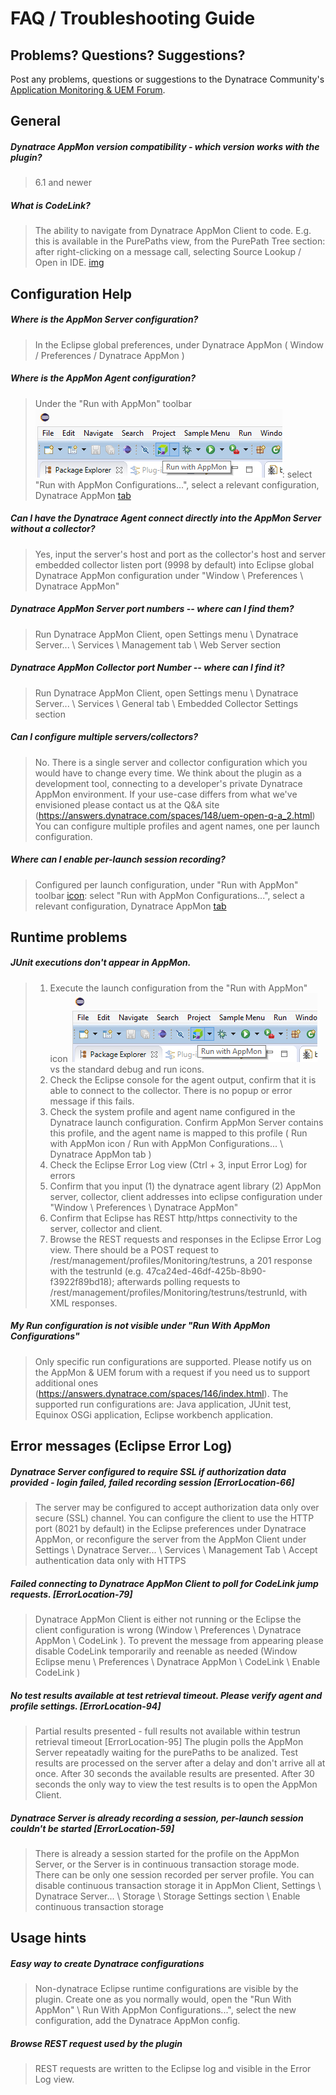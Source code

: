 # FAQ / Troubleshooting Guide



## Problems? Questions? Suggestions?

Post any problems, questions or suggestions to the Dynatrace Community's [Application Monitoring & UEM Forum](https://answers.dynatrace.com/spaces/146/index.html).
 

## General

##### Dynatrace AppMon version compatibility - which version works with the plugin?
> 6.1 and newer

##### What is CodeLink?
> The ability to navigate from Dynatrace AppMon Client to code. E.g. this is available in the PurePaths view, from the PurePath Tree section: after right-clicking on a message call, selecting Source Lookup / Open in IDE. 
[img](/img/use/source_lookup.png)

## Configuration Help

##### Where is the AppMon Server configuration?
> In the Eclipse global preferences, under Dynatrace AppMon ( Window / Preferences / Dynatrace AppMon )

##### Where is the AppMon Agent configuration?
> Under the "Run with AppMon" toolbar ![icon](/img/use/run_icon_on_bar.png): select "Run with AppMon Configurations...", select a relevant configuration, Dynatrace AppMon [tab](/img/conf/run_with_appmon_configuration_2.png)

##### Can I have the Dynatrace Agent connect directly into the AppMon Server without a collector?
> Yes, input the server's host and port as the collector's host and server embedded collector listen port (9998 by default) into Eclipse global Dynatrace AppMon configuration under "Window \ Preferences \ Dynatrace AppMon"

##### Dynatrace AppMon Server port numbers -- where can I find them?
> Run Dynatrace AppMon Client, open Settings menu \ Dynatrace Server... \ Services \ Management tab \ Web Server section

##### Dynatrace AppMon Collector port Number -- where can I find it?
> Run Dynatrace AppMon Client, open Settings menu \ Dynatrace Server... \ Services \ General tab \ Embedded Collector Settings section

##### Can I configure multiple servers/collectors?
> No. There is a single server and collector configuration which you would have to change every time.
> We think about the plugin as a development tool, connecting to a developer's private Dynatrace AppMon environment. If your use-case differs from what we've envisioned please contact us at the Q&A site (https://answers.dynatrace.com/spaces/148/uem-open-q-a_2.html)
You can configure multiple profiles and agent names, one per launch configuration.

##### Where can I enable per-launch session recording?
> Configured per launch configuration, under "Run with AppMon" toolbar [icon](/img/use/run_icon_on_bar.png): select "Run with AppMon Configurations...", select a relevant configuration, Dynatrace AppMon [tab](/img/conf/run_with_appmon_configuration_2.png)

## Runtime problems

##### JUnit executions don't appear in AppMon.
> 1. Execute the launch configuration from the "Run with AppMon" icon ![icon](/img/use/run_icon_on_bar.png) vs the standard debug and run icons.
> 2. Check the Eclipse console for the agent output, confirm that it is able to connect to the collector. There is no popup or error message if this fails.
> 3. Check the system profile and agent name configured in the Dynatrace launch configuration. Confirm AppMon Server contains this profile, and the agent name is mapped to this profile ( Run with AppMon icon / Run with AppMon Configurations... \ Dynatrace AppMon tab )
> 3. Check the Eclipse Error Log view (Ctrl + 3, input Error Log) for errors
> 4. Confirm that you input (1) the dynatrace agent library (2) AppMon server, collector, client addresses into eclipse configuration under "Window \ Preferences \ Dynatrace AppMon"
> 5. Confirm that Eclipse has REST http/https connectivity to the server, collector and client.
> 6. Browse the REST requests and responses in the Eclipse Error Log view. There should be a POST request  to /rest/management/profiles/Monitoring/testruns, a 201 response with the testrunId (e.g. 47ca24ed-46df-425b-8b90-f3922f89bd18); afterwards polling requests to /rest/management/profiles/Monitoring/testruns/testrunId, with XML responses.

##### My Run configuration is not visible under "Run With AppMon Configurations"
> Only specific run configurations are supported. Please notify us on the AppMon & UEM forum with a request if you need us to support additional ones (https://answers.dynatrace.com/spaces/146/index.html). The supported run configurations are: Java application, JUnit test, Equinox OSGi application, Eclipse workbench application.

## Error messages (Eclipse Error Log)

##### Dynatrace Server configured to require SSL if authorization data provided - login failed, failed recording session [ErrorLocation-66]
> The server may be configured to accept authorization data only over secure (SSL) channel. You can configure the client to use the HTTP port (8021 by default) in the Eclipse preferences under Dynatrace AppMon, or reconfigure the server from the AppMon Client under Settings \ Dynatrace Server... \ Services \ Management Tab \ Accept authentication data only with HTTPS

##### Failed connecting to Dynatrace AppMon Client to poll for CodeLink jump requests. [ErrorLocation-79]
> Dynatrace AppMon Client is either not running or the Eclipse the client configuration is wrong (Window \ Preferences \ Dynatrace AppMon \ CodeLink ). To prevent the message from appearing please disable CodeLink temporarily and reenable as needed (Window Eclipse menu \ Preferences \ Dynatrace AppMon \ CodeLink \ Enable CodeLink )

##### No test results available at test retrieval timeout. Please verify agent and profile settings. [ErrorLocation-94]
> Partial results presented - full results not available within testrun retrieval timeout [ErrorLocation-95]
> The plugin polls the AppMon Server repeatadly waiting for the purePaths to be analized. Test results are processed on the server after a delay and don't arrive all at once. After 30 seconds the available results are presented. After 30 seconds the only way to view the test results is to open the AppMon Client.

##### Dynatrace Server is already recording a session, per-launch session couldn't be started [ErrorLocation-59]
> There is already a session started for the profile on the AppMon Server, or the Server is in continuous transaction storage mode. There can be only one session recorded per server profile. You can disable continuous transaction storage it in AppMon Client, Settings \ Dynatrace Server... \ Storage \ Storage Settings section \ Enable continuous transaction storage

## Usage hints

##### Easy way to create Dynatrace configurations
> Non-dynatrace Eclipse runtime configurations are visible by the plugin. Create one as you normally would, open the "Run With AppMon" \ Run With AppMon Configurations...", select the new configuration, add the Dynatrace AppMon config.

##### Browse REST request used by the plugin
> REST requests are written to the Eclipse log and visible in the Error Log view.
